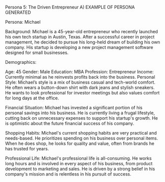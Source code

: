 Persona 5: The Driven Entrepreneur
A) EXAMPLE OF PERSONA GENERATED

Persona: Michael

Background:
Michael is a 45-year-old entrepreneur who recently launched his own tech startup in Austin, Texas. After a successful career in project management, he decided to pursue his long-held dream of building his own company. His startup is developing a new project management software designed for small businesses.

Demographics:

Age: 45
Gender: Male
Education: MBA
Profession: Entrepreneur
Income: Currently minimal as he reinvests profits back into the business.
Personal Style:
Michael’s style is a mix of business casual and tech-world comfort. He often wears a button-down shirt with dark jeans and stylish sneakers. He wants to look professional for investor meetings but also values comfort for long days at the office.

Financial Situation:
Michael has invested a significant portion of his personal savings into his business. He is currently living a frugal lifestyle, cutting back on unnecessary expenses to support his startup's growth. He is optimistic about the future financial success of his company.

Shopping Habits:
Michael's current shopping habits are very practical and needs-based. He prioritizes spending on his business over personal items. When he does shop, he looks for quality and value, often from brands he has trusted for years.

Professional Life:
Michael's professional life is all-consuming. He works long hours and is involved in every aspect of his business, from product development to marketing and sales. He is driven by a strong belief in his company's mission and is relentless in his pursuit of success.
